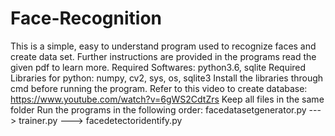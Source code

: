 # Face-Recognition
This is a simple, easy to understand program used to recognize faces and create data set.
Further instructions are provided in the programs read the given pdf to learn more. 
Required Softwares: python3.6, sqlite
Required Libraries for python: numpy, cv2, sys, os, sqlite3
Install the libraries through cmd before running the program.
Refer to this video to create database: https://www.youtube.com/watch?v=6gWS2CdtZrs
Keep all files in the same folder
Run the programs in the following order: facedatasetgenerator.py ---> trainer.py ---> facedetectoridentify.py
